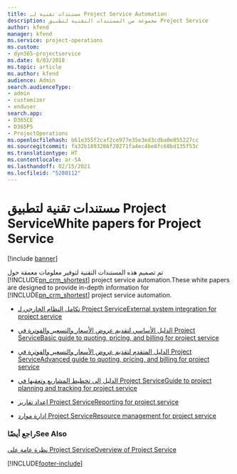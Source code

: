 ```yaml
---
title: مستندات تقنية لـ Project Service Automation
description: مجموعة من المستندات التقنية لتطبيق Project Service
author: kfend
manager: kfend
ms.service: project-operations
ms.custom:
- dyn365-projectservice
ms.date: 8/03/2018
ms.topic: article
ms.author: kfend
audience: Admin
search.audienceType:
- admin
- customizer
- enduser
search.app:
- D365CE
- D365PS
- ProjectOperations
ms.openlocfilehash: b61e355f2caf2ce977e35e3ed3cdba0e855227cc
ms.sourcegitcommit: fa32b1893286f20271fa4ec4be8fc68bd135f53c
ms.translationtype: HT
ms.contentlocale: ar-SA
ms.lasthandoff: 02/15/2021
ms.locfileid: "5280112"
---
```

# <a name="white-papers-for-project-service"></a><span data-ttu-id="4b4a5-103">مستندات تقنية لتطبيق Project Service</span><span class="sxs-lookup"><span data-stu-id="4b4a5-103">White papers for Project Service</span></span>

[!include [banner](../includes/psa-now-project-operations.md)]

<span data-ttu-id="4b4a5-104">تم تصميم هذه المستندات التقنية لتوفير معلومات معمقة حول [!INCLUDE[pn_crm_shortest](../includes/pn-crm-shortest.md)] project service automation.</span><span class="sxs-lookup"><span data-stu-id="4b4a5-104">These white papers are designed to provide in-depth information for [!INCLUDE[pn_crm_shortest](../includes/pn-crm-shortest.md)] project service automation.</span></span>

-   [<span data-ttu-id="4b4a5-105">تكامل النظام الخارجي لـ Project Service</span><span class="sxs-lookup"><span data-stu-id="4b4a5-105">External system integration for project service</span></span>](https://go.microsoft.com/fwlink/?LinkId=825445)

-   [<span data-ttu-id="4b4a5-106">الدليل الأساسي لتقديم عروض الأسعار والتسعير والفوترة في Project Service</span><span class="sxs-lookup"><span data-stu-id="4b4a5-106">Basic guide to quoting, pricing, and billing for project service</span></span>](https://go.microsoft.com/fwlink/?LinkId=825241)

-   [<span data-ttu-id="4b4a5-107">الدليل المتقدم لتقديم عروض الأسعار والتسعير والفوترة في Project Service</span><span class="sxs-lookup"><span data-stu-id="4b4a5-107">Advanced guide to quoting, pricing, and billing for project service</span></span>](https://go.microsoft.com/fwlink/?LinkId=825242)

-   [<span data-ttu-id="4b4a5-108">الدليل إلى تخطيط المشاريع وتعقبها في Project Service</span><span class="sxs-lookup"><span data-stu-id="4b4a5-108">Guide to project planning and tracking for project service</span></span>](https://go.microsoft.com/fwlink/?LinkId=825243)

-   [<span data-ttu-id="4b4a5-109">إعداد تقارير Project Service</span><span class="sxs-lookup"><span data-stu-id="4b4a5-109">Reporting for project service</span></span>](https://go.microsoft.com/fwlink/?LinkId=825446)

-   [<span data-ttu-id="4b4a5-110">إدارة موارد Project Service</span><span class="sxs-lookup"><span data-stu-id="4b4a5-110">Resource management for project service</span></span>](https://go.microsoft.com/fwlink/?LinkId=825244)

### <a name="see-also"></a><span data-ttu-id="4b4a5-111">راجع أيضًا</span><span class="sxs-lookup"><span data-stu-id="4b4a5-111">See Also</span></span>
 [<span data-ttu-id="4b4a5-112">نظرة عامة على Project Service</span><span class="sxs-lookup"><span data-stu-id="4b4a5-112">Overview of Project Service</span></span>](../psa/overview.md)


[!INCLUDE[footer-include](../includes/footer-banner.md)]
